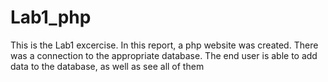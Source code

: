 # Lab1_php
This is the Lab1 excercise. In this report, a php website was created. There was a connection to the appropriate database. The end user is able to add data to the database, as well as see all of them
